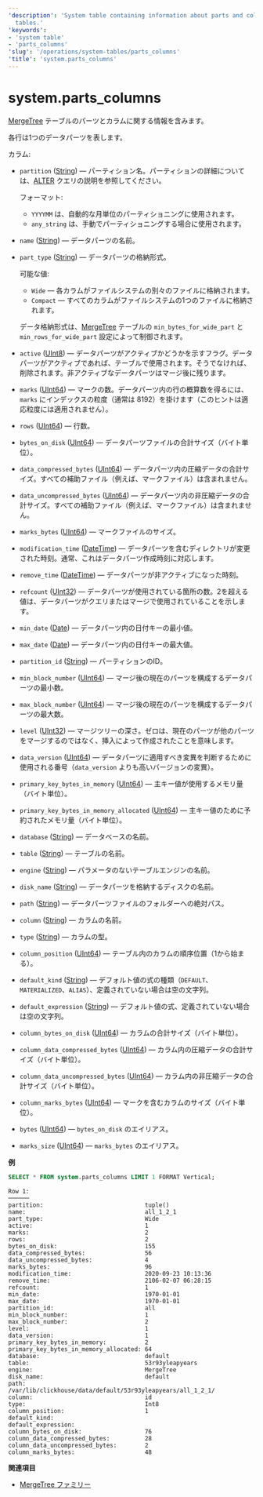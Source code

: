 ```yaml
---
'description': 'System table containing information about parts and columns of MergeTree
  tables.'
'keywords':
- 'system table'
- 'parts_columns'
'slug': '/operations/system-tables/parts_columns'
'title': 'system.parts_columns'
---
```





# system.parts_columns

[MergeTree](../../engines/table-engines/mergetree-family/mergetree.md) テーブルのパーツとカラムに関する情報を含みます。

各行は1つのデータパーツを表します。

カラム:

- `partition` ([String](../../sql-reference/data-types/string.md)) — パーティション名。パーティションの詳細については、[ALTER](/sql-reference/statements/alter) クエリの説明を参照してください。

    フォーマット:

    - `YYYYMM` は、自動的な月単位のパーティショニングに使用されます。
    - `any_string` は、手動でパーティショニングする場合に使用されます。

- `name` ([String](../../sql-reference/data-types/string.md)) — データパーツの名前。

- `part_type` ([String](../../sql-reference/data-types/string.md)) — データパーツの格納形式。

    可能な値:

    - `Wide` — 各カラムがファイルシステムの別々のファイルに格納されます。
    - `Compact` — すべてのカラムがファイルシステムの1つのファイルに格納されます。

    データ格納形式は、[MergeTree](../../engines/table-engines/mergetree-family/mergetree.md) テーブルの `min_bytes_for_wide_part` と `min_rows_for_wide_part` 設定によって制御されます。

- `active` ([UInt8](../../sql-reference/data-types/int-uint.md)) — データパーツがアクティブかどうかを示すフラグ。データパーツがアクティブであれば、テーブルで使用されます。そうでなければ、削除されます。非アクティブなデータパーツはマージ後に残ります。

- `marks` ([UInt64](../../sql-reference/data-types/int-uint.md)) — マークの数。データパーツ内の行の概算数を得るには、`marks` にインデックスの粒度（通常は 8192）を掛けます（このヒントは適応粒度には適用されません）。

- `rows` ([UInt64](../../sql-reference/data-types/int-uint.md)) — 行数。

- `bytes_on_disk` ([UInt64](../../sql-reference/data-types/int-uint.md)) — データパーツファイルの合計サイズ（バイト単位）。

- `data_compressed_bytes` ([UInt64](../../sql-reference/data-types/int-uint.md)) — データパーツ内の圧縮データの合計サイズ。すべての補助ファイル（例えば、マークファイル）は含まれません。

- `data_uncompressed_bytes` ([UInt64](../../sql-reference/data-types/int-uint.md)) — データパーツ内の非圧縮データの合計サイズ。すべての補助ファイル（例えば、マークファイル）は含まれません。

- `marks_bytes` ([UInt64](../../sql-reference/data-types/int-uint.md)) — マークファイルのサイズ。

- `modification_time` ([DateTime](../../sql-reference/data-types/datetime.md)) — データパーツを含むディレクトリが変更された時刻。通常、これはデータパーツ作成時刻に対応します。

- `remove_time` ([DateTime](../../sql-reference/data-types/datetime.md)) — データパーツが非アクティブになった時刻。

- `refcount` ([UInt32](../../sql-reference/data-types/int-uint.md)) — データパーツが使用されている箇所の数。2を超える値は、データパーツがクエリまたはマージで使用されていることを示します。

- `min_date` ([Date](../../sql-reference/data-types/date.md)) — データパーツ内の日付キーの最小値。

- `max_date` ([Date](../../sql-reference/data-types/date.md)) — データパーツ内の日付キーの最大値。

- `partition_id` ([String](../../sql-reference/data-types/string.md)) — パーティションのID。

- `min_block_number` ([UInt64](../../sql-reference/data-types/int-uint.md)) — マージ後の現在のパーツを構成するデータパーツの最小数。

- `max_block_number` ([UInt64](../../sql-reference/data-types/int-uint.md)) — マージ後の現在のパーツを構成するデータパーツの最大数。

- `level` ([UInt32](../../sql-reference/data-types/int-uint.md)) — マージツリーの深さ。ゼロは、現在のパーツが他のパーツをマージするのではなく、挿入によって作成されたことを意味します。

- `data_version` ([UInt64](../../sql-reference/data-types/int-uint.md)) — データパーツに適用すべき変異を判断するために使用される番号（`data_version` よりも高いバージョンの変異）。

- `primary_key_bytes_in_memory` ([UInt64](../../sql-reference/data-types/int-uint.md)) — 主キー値が使用するメモリ量（バイト単位）。

- `primary_key_bytes_in_memory_allocated` ([UInt64](../../sql-reference/data-types/int-uint.md)) — 主キー値のために予約されたメモリ量（バイト単位）。

- `database` ([String](../../sql-reference/data-types/string.md)) — データベースの名前。

- `table` ([String](../../sql-reference/data-types/string.md)) — テーブルの名前。

- `engine` ([String](../../sql-reference/data-types/string.md)) — パラメータのないテーブルエンジンの名前。

- `disk_name` ([String](../../sql-reference/data-types/string.md)) — データパーツを格納するディスクの名前。

- `path` ([String](../../sql-reference/data-types/string.md)) — データパーツファイルのフォルダーへの絶対パス。

- `column` ([String](../../sql-reference/data-types/string.md)) — カラムの名前。

- `type` ([String](../../sql-reference/data-types/string.md)) — カラムの型。

- `column_position` ([UInt64](../../sql-reference/data-types/int-uint.md)) — テーブル内のカラムの順序位置（1から始まる）。

- `default_kind` ([String](../../sql-reference/data-types/string.md)) — デフォルト値の式の種類（`DEFAULT`、`MATERIALIZED`、`ALIAS`）、定義されていない場合は空の文字列。

- `default_expression` ([String](../../sql-reference/data-types/string.md)) — デフォルト値の式、定義されていない場合は空の文字列。

- `column_bytes_on_disk` ([UInt64](../../sql-reference/data-types/int-uint.md)) — カラムの合計サイズ（バイト単位）。

- `column_data_compressed_bytes` ([UInt64](../../sql-reference/data-types/int-uint.md)) — カラム内の圧縮データの合計サイズ（バイト単位）。

- `column_data_uncompressed_bytes` ([UInt64](../../sql-reference/data-types/int-uint.md)) — カラム内の非圧縮データの合計サイズ（バイト単位）。

- `column_marks_bytes` ([UInt64](../../sql-reference/data-types/int-uint.md)) — マークを含むカラムのサイズ（バイト単位）。

- `bytes` ([UInt64](../../sql-reference/data-types/int-uint.md)) — `bytes_on_disk` のエイリアス。

- `marks_size` ([UInt64](../../sql-reference/data-types/int-uint.md)) — `marks_bytes` のエイリアス。

**例**

```sql
SELECT * FROM system.parts_columns LIMIT 1 FORMAT Vertical;
```

```text
Row 1:
──────
partition:                             tuple()
name:                                  all_1_2_1
part_type:                             Wide
active:                                1
marks:                                 2
rows:                                  2
bytes_on_disk:                         155
data_compressed_bytes:                 56
data_uncompressed_bytes:               4
marks_bytes:                           96
modification_time:                     2020-09-23 10:13:36
remove_time:                           2106-02-07 06:28:15
refcount:                              1
min_date:                              1970-01-01
max_date:                              1970-01-01
partition_id:                          all
min_block_number:                      1
max_block_number:                      2
level:                                 1
data_version:                          1
primary_key_bytes_in_memory:           2
primary_key_bytes_in_memory_allocated: 64
database:                              default
table:                                 53r93yleapyears
engine:                                MergeTree
disk_name:                             default
path:                                  /var/lib/clickhouse/data/default/53r93yleapyears/all_1_2_1/
column:                                id
type:                                  Int8
column_position:                       1
default_kind:
default_expression:
column_bytes_on_disk:                  76
column_data_compressed_bytes:          28
column_data_uncompressed_bytes:        2
column_marks_bytes:                    48
```

**関連項目**

- [MergeTree ファミリー](../../engines/table-engines/mergetree-family/mergetree.md)
